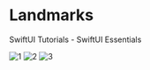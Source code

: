 # Landmarks
SwiftUI Tutorials - SwiftUI Essentials

![1](https://user-images.githubusercontent.com/123972077/231988888-fccf49d4-d08f-4515-b921-5b49569607f6.gif)
![2](https://user-images.githubusercontent.com/123972077/231988857-bd0f6c80-7bee-4bab-9ee4-387abaf23828.gif)
![3](https://user-images.githubusercontent.com/123972077/231986785-9438ae7a-3636-41a7-bcf0-fee90d517342.gif)
